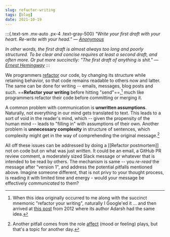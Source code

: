 ```yaml
---
slug: refactor-writing
tags: [blog]
date: 2021-10-19
---
```


:::{.text-sm .mx-auto .px-4 .text-gray-500}
*"Write your first draft with your heart. Re-write with your head." — [Anonymous](https://ubiquity.acm.org/article.cfm?id=3481719)*

*In other words, the first draft is almost always too long and poorly structured. To be clear and concise requires at least a second draft, and often more. Or put more succinctly: "The first draft of anything is shit." — [Ernest Hemingway](https://ubiquity.acm.org/article.cfm?id=3481719)*
:::

We programmers [refactor](https://en.wikipedia.org/wiki/Code_refactoring) our code, by changing its structure while retaining behavior, so that code remains readable to others now and latter.  The same can be done for writing -- emails, messages, blog posts and such. ==**Refactor your writing** before hitting "send"==,[^orig] much like programmers refactor their code before committing or merging it.

A common problem with communication is **unwritten assumptions**. Naturally, not everything in our mind gets translated to text. This leads to a sort of void in the reader's mind, which -- given the propensity of the human mind -- leads to "filling in" with assumptions of their own. Another problem is **unnecessary complexity** in structure of sentences, which complexity might get in the way of comprehending the original message.[^emo]

All off these issues can be addressed by doing a [[Refactor postmortem]] not on code but on what was just *written*. It could be an email, a GitHub PR review comment, a moderately sized Slack message or whatever that is intended to be read by others. The mechanism is same -- you *re-read* the message after "version 1", and address the potential pitfalls mentioned above. Imagine someone different, that is not privy to your thought process, is reading it with limited time and energy - would your message be effectively *communicated* to them?

[^orig]: When this idea originally occurred to me along with the succinct mnemonic "refactor your writing", naturally I Google'ed it ... and then arrived at [this post](https://thoughtbot.com/blog/using-writing-smells-to-refactor-your-email) from 2012 where its author Adarsh had the same idea.

[^emo]: Another pitfall comes from the role [affect](https://en.wikipedia.org/wiki/Affect_\(psychology\)) (mood or feeling) plays, but that's a topic for another day.